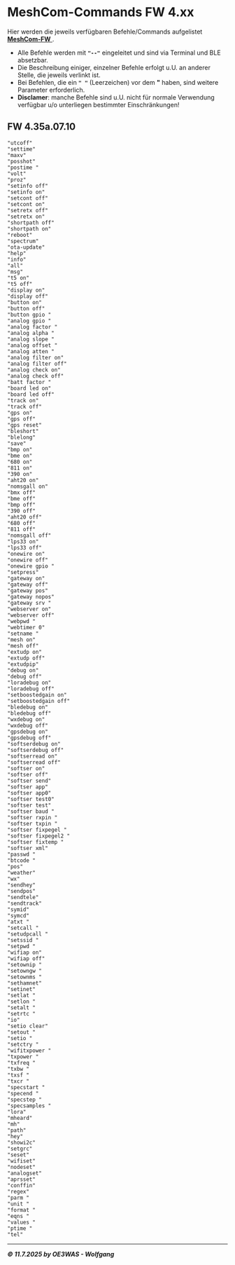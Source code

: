 # MeshCom-Commands FW 4.xx
Hier werden die jeweils verfügbaren Befehle/Commands aufgelistet [**MeshCom-FW**  ](https://github.com/icssw-org/MeshCom-Firmware  ).

* Alle Befehle werden mit **`"--"`** eingeleitet und sind via Terminal und BLE absetzbar.
* Die Beschreibung einiger, einzelner Befehle erfolgt u.U. an anderer Stelle, die jeweils verlinkt ist.
* Bei Befehlen, die ein **`" "`** (Leerzeichen) vor dem **"** haben, sind weitere Parameter erforderlich.
* **Disclamer**: manche Befehle sind u.U. nicht für normale Verwendung verfügbar u/o unterliegen bestimmter Einschränkungen!

## FW 4.35a.07.10

```
"utcoff"
"settime"
"maxv"
"posshot"
"postime "
"volt"
"proz"
"setinfo off"
"setinfo on"
"setcont off"
"setcont on"
"setretx off"
"setretx on"
"shortpath off"
"shortpath on"
"reboot"
"spectrum"
"ota-update"
"help"
"info"
"all"
"msg"
"t5 on"
"t5 off"
"display on"
"display off"
"button on"
"button off"
"button gpio "
"analog gpio "
"analog factor "
"analog alpha "
"analog slope "
"analog offset "
"analog atten "
"analog filter on"
"analog filter off"
"analog check on"
"analog check off"
"batt factor "
"board led on"
"board led off"
"track on"
"track off"
"gps on"
"gps off"
"gps reset"
"bleshort"
"blelong"
"save"
"bmp on"
"bme on"
"680 on"
"811 on"
"390 on"
"aht20 on"
"nomsgall on"
"bmx off"
"bme off"
"bmp off"
"390 off"
"aht20 off"
"680 off"
"811 off"
"nomsgall off"
"lps33 on"
"lps33 off"
"onewire on"
"onewire off"
"onewire gpio "
"setpress"
"gateway on"
"gateway off"
"gateway pos"
"gateway nopos"
"gateway srv "
"webserver on"
"webserver off"
"webpwd "
"webtimer 0"
"setname "
"mesh on"
"mesh off"
"extudp on"
"extudp off"
"extudpip"
"debug on"
"debug off"
"loradebug on"
"loradebug off"
"setboostedgain on"
"setboostedgain off"
"bledebug on"
"bledebug off"
"wxdebug on"
"wxdebug off"
"gpsdebug on"
"gpsdebug off"
"softserdebug on"
"softserdebug off"
"softserread on"
"softserread off"
"softser on"
"softser off"
"softser send"
"softser app"
"softser app0"
"softser test0"
"softser test"
"softser baud "
"softser rxpin "
"softser txpin "
"softser fixpegel "
"softser fixpegel2 "
"softser fixtemp "
"softser xml"
"passwd "
"btcode "
"pos"
"weather"
"wx"
"sendhey"
"sendpos"
"sendtele"
"sendtrack"
"symid"
"symcd"
"atxt "
"setcall "
"setudpcall "
"setssid "
"setpwd "
"wifiap on"
"wifiap off"
"setownip "
"setowngw "
"setownms "
"sethamnet"
"setinet"
"setlat "
"setlon "
"setalt "
"setrtc "
"io"
"setio clear"
"setout "
"setio "
"setctry "
"wifitxpower "
"txpower "
"txfreq "
"txbw "
"txsf "
"txcr "
"specstart "
"specend "
"specstep "
"specsamples "
"lora"
"mheard"
"mh"
"path"
"hey"
"showi2c"
"setgrc"
"seset"
"wifiset"
"nodeset"
"analogset"
"aprsset"
"conffin"
"regex"
"parm "
"unit "
"format "
"eqns "
"values "
"ptime "
"tel"
```

___
***:copyright: 11.7.2025 by OE3WAS - Wolfgang***
